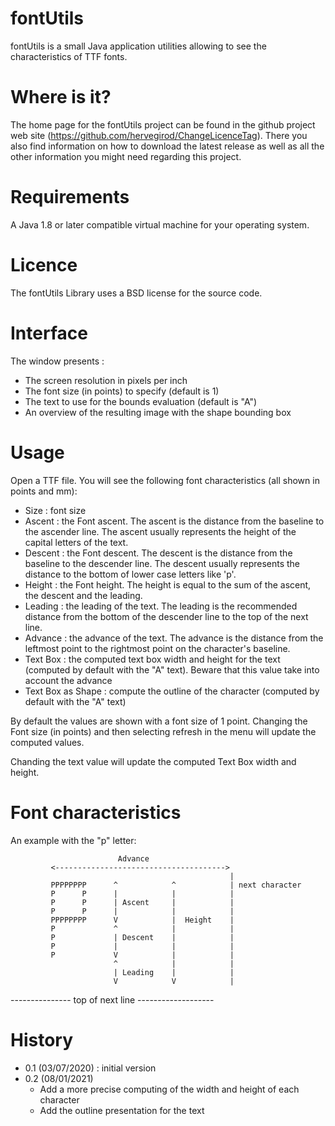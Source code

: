 # fontUtils
fontUtils is a small Java application utilities allowing to see the characteristics of TTF fonts.

# Where is it?
The home page for the fontUtils project can be found in the github project web site (https://github.com/hervegirod/ChangeLicenceTag).
There you also find information on how to download the latest release as well as all the other information you might need regarding
this project.

# Requirements
A Java 1.8 or later compatible virtual machine for your operating system.

# Licence
The fontUtils Library uses a BSD license for the source code.

# Interface
  The window presents :
  - The screen resolution in pixels per inch
  - The font size (in points) to specify (default is 1)
  - The text to use for the bounds evaluation (default is "A")
  - An overview of the resulting image with the shape bounding box

# Usage
  Open a TTF file. You will see the following font characteristics (all shown in points and mm):
  - Size : font size
  - Ascent : the Font ascent. The ascent is the distance from the baseline to the ascender line. 
    The ascent usually represents the height of the capital letters of the text. 
  - Descent : the Font descent. The descent is the distance from the baseline to the descender line. 
    The descent usually represents the distance to the bottom of lower case letters like 'p'.
  - Height : the Font height. The height is equal to the sum of the ascent, the descent and the leading.
  - Leading : the leading of the text. 
    The leading is the recommended distance from the bottom of the descender line to the top of the next line.
  - Advance : the advance of the text. 
    The advance is the distance from the leftmost point to the rightmost point on the character's baseline. 
  - Text Box : the computed text box width and height for the text (computed by default with the "A" text). Beware
    that this value take into account the advance
  - Text Box as Shape : compute the outline of the character (computed by default with the "A" text) 

  By default the values are shown with a font size of 1 point. Changing the Font size (in points) and then selecting refresh
  in the menu will update the computed values.

  Chanding the text value will update the computed Text Box width and height.

# Font characteristics
  An example with the "p" letter:

                            Advance
             <--------------------------------------> 
                                                     |
             PPPPPPPP      ^            ^            | next character
             P      P      |            |            |
             P      P      | Ascent     |            | 
             P      P      |            |            | 
             PPPPPPPP      V            |  Height    | 
             P             ^            |            | 
             P             | Descent    |            | 
             P             |            |            | 
             P             V            |            | 
                           ^            |            | 
                           | Leading    |            | 
                           V            V            | 
  --------------- top of next line -------------------

# History
- 0.1 (03/07/2020) : initial version
- 0.2 (08/01/2021)
  - Add a more precise computing of the width and height of each character
  - Add the outline presentation for the text

